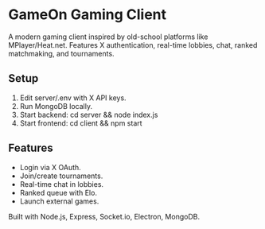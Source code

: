 ﻿# GameOn Gaming Client

A modern gaming client inspired by old-school platforms like MPlayer/Heat.net.
Features X authentication, real-time lobbies, chat, ranked matchmaking, and tournaments.

## Setup
1. Edit server/.env with X API keys.
2. Run MongoDB locally.
3. Start backend: cd server && node index.js
4. Start frontend: cd client && npm start

## Features
- Login via X OAuth.
- Join/create tournaments.
- Real-time chat in lobbies.
- Ranked queue with Elo.
- Launch external games.

Built with Node.js, Express, Socket.io, Electron, MongoDB.
